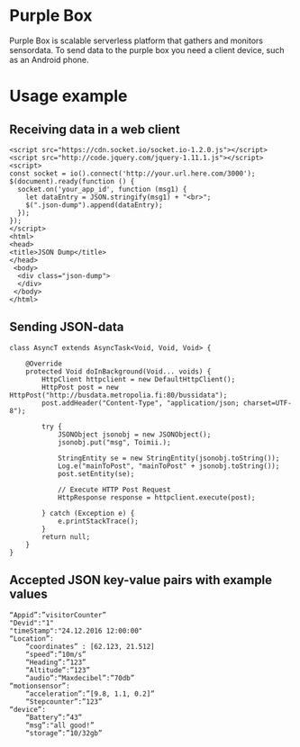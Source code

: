# Purple Box
Purple Box is scalable serverless platform that gathers and monitors sensordata. To send data to the purple box you need a client device, such as an Android phone.

# Usage example

## Receiving data in a web client

    <script src="https://cdn.socket.io/socket.io-1.2.0.js"></script>
    <script src="http://code.jquery.com/jquery-1.11.1.js"></script>
    <script>
    const socket = io().connect('http://your.url.here.com/3000');
    $(document).ready(function () {
	  socket.on('your_app_id', function (msg1) {
        let dataEntry = JSON.stringify(msg1) + "<br>";
        $(".json-dump").append(dataEntry);
	  });
    });
    </script>
    <html>
    <head>
    <title>JSON Dump</title>
    </head>
     <body>
      <div class="json-dump">
      </div>
     </body>
    </html>
    
## Sending JSON-data

    class AsyncT extends AsyncTask<Void, Void, Void> {

        @Override
        protected Void doInBackground(Void... voids) {
            HttpClient httpclient = new DefaultHttpClient();
            HttpPost post = new HttpPost("http://busdata.metropolia.fi:80/bussidata");
            post.addHeader("Content-Type", "application/json; charset=UTF-8");

            try {
                JSONObject jsonobj = new JSONObject();
                jsonobj.put("msg", Toimii.);

                StringEntity se = new StringEntity(jsonobj.toString());
                Log.e("mainToPost", "mainToPost" + jsonobj.toString());
                post.setEntity(se);

                // Execute HTTP Post Request
                HttpResponse response = httpclient.execute(post);

            } catch (Exception e) {
                e.printStackTrace();
            }
            return null;
        }
    }

## Accepted JSON key-value pairs with example values

    “Appid”:”visitorCounter”
    "Devid":"1"
    "timeStamp":"24.12.2016 12:00:00"
    “Location”: 
    	“coordinates” : [62.123, 21.512]
    	“speed”:”10m/s”
    	“Heading”:”123”
    	“Altitude”:”123”
    	“audio”:“Maxdecibel”:”70db”
    “motionsensor”:
    	“acceleration”:”[9.8, 1.1, 0.2]”
    	“Stepcounter”:”123”
    “device”:
    	“Battery”:”43”
    	“msg”:"all good!”
    	“storage”:”10/32gb”

